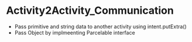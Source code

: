 # Activity2Activity_Communication

- Pass primitive and string data to another activity using intent.putExtra()
- Pass Object by implmeenting Parcelable interface
